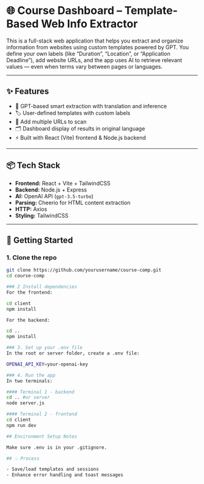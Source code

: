 # 🌐 Course Dashboard – Template-Based Web Info Extractor

This is a full-stack web application that helps you extract and organize information from websites using custom templates powered by GPT. You define your own labels (like “Duration”, “Location”, or “Application Deadline”), add website URLs, and the app uses AI to retrieve relevant values — even when terms vary between pages or languages.

---

## ✨ Features

- 🧠 GPT-based smart extraction with translation and inference
- 🏷️ User-defined templates with custom labels
- 🔗 Add multiple URLs to scan
- 🗂️ Dashboard display of results in original language
- ⚡ Built with React (Vite) frontend & Node.js backend

---

## 📦 Tech Stack

- **Frontend:** React + Vite + TailwindCSS
- **Backend:** Node.js + Express
- **AI:** OpenAI API (`gpt-3.5-turbo`)
- **Parsing:** Cheerio for HTML content extraction
- **HTTP:** Axios
- **Styling:** TailwindCSS

---

## 🚀 Getting Started

### 1. Clone the repo

```bash
git clone https://github.com/yourusername/course-comp.git
cd course-comp

### 2 Install dependencies
For the frontend:

cd client
npm install

For the backend:

cd ..
npm install

### 3. Set up your .env file
In the root or server folder, create a .env file:

OPENAI_API_KEY=your-openai-key

### 4. Run the app
In two terminals:

#### Terminal 1 - backend
cd .. #or server
node server.js

#### Terminal 2 - frontend
cd client
npm run dev

## Environment Setup Notes

Make sure .env is in your .gitignore. 

## 💡 Process

- Save/load templates and sessions
- Enhance error handling and toast messages